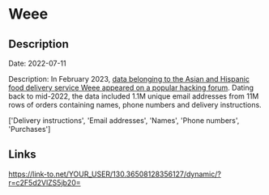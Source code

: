 # Weee

## Description

Date: 2022-07-11

Description:
In February 2023, <a href="https://www.bleepingcomputer.com/news/security/weee-grocery-service-confirms-data-breach-11-million-affected/" target="_blank" rel="noopener">data belonging to the Asian and Hispanic food delivery service Weee appeared on a popular hacking forum</a>. Dating back to mid-2022, the data included 1.1M unique email addresses from 11M rows of orders containing names, phone numbers and delivery instructions.


['Delivery instructions', 'Email addresses', 'Names', 'Phone numbers', 'Purchases']

## Links

https://link-to.net/YOUR_USER/130.36508128356127/dynamic/?r=c2F5d2VlZS5jb20=